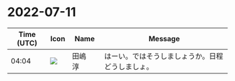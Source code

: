 # 2022-07-11

|Time (UTC)|Icon|Name|Message|
|---|---|---|---|
|04:04|![](https://secure.gravatar.com/avatar/698cc14290c3976fdd9f0a23494b87c1.jpg?s=72&d=https%3A%2F%2Fa.slack-edge.com%2Fdf10d%2Fimg%2Favatars%2Fava_0018-72.png)|田嶋　淳|はーい。ではそうしましょうか。日程どうしましょ。|
